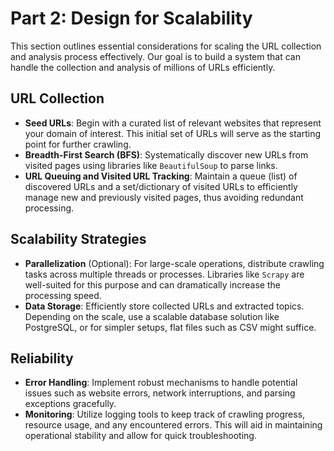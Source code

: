 # Part 2: Design for Scalability

This section outlines essential considerations for scaling the URL collection and analysis process effectively. Our goal is to build a system that can handle the collection and analysis of millions of URLs efficiently.

## URL Collection

- **Seed URLs**: Begin with a curated list of relevant websites that represent your domain of interest. This initial set of URLs will serve as the starting point for further crawling.
- **Breadth-First Search (BFS)**: Systematically discover new URLs from visited pages using libraries like `BeautifulSoup` to parse links.
- **URL Queuing and Visited URL Tracking**: Maintain a queue (list) of discovered URLs and a set/dictionary of visited URLs to efficiently manage new and previously visited pages, thus avoiding redundant processing.

## Scalability Strategies

- **Parallelization** (Optional): For large-scale operations, distribute crawling tasks across multiple threads or processes. Libraries like `Scrapy` are well-suited for this purpose and can dramatically increase the processing speed.
- **Data Storage**: Efficiently store collected URLs and extracted topics. Depending on the scale, use a scalable database solution like PostgreSQL, or for simpler setups, flat files such as CSV might suffice.

## Reliability

- **Error Handling**: Implement robust mechanisms to handle potential issues such as website errors, network interruptions, and parsing exceptions gracefully.
- **Monitoring**: Utilize logging tools to keep track of crawling progress, resource usage, and any encountered errors. This will aid in maintaining operational stability and allow for quick troubleshooting.
